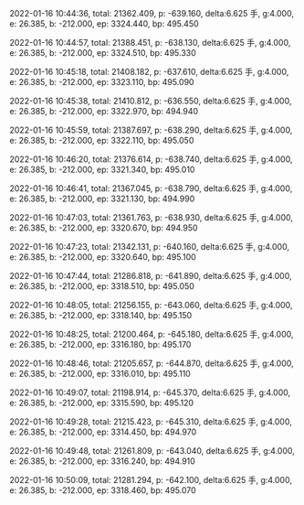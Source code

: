 2022-01-16 10:44:36, total: 21362.409, p: -639.160, delta:6.625 手, g:4.000, e: 26.385, b: -212.000, ep: 3324.440, bp: 495.450

2022-01-16 10:44:57, total: 21388.451, p: -638.130, delta:6.625 手, g:4.000, e: 26.385, b: -212.000, ep: 3324.510, bp: 495.330

2022-01-16 10:45:18, total: 21408.182, p: -637.610, delta:6.625 手, g:4.000, e: 26.385, b: -212.000, ep: 3323.110, bp: 495.090

2022-01-16 10:45:38, total: 21410.812, p: -636.550, delta:6.625 手, g:4.000, e: 26.385, b: -212.000, ep: 3322.970, bp: 494.940

2022-01-16 10:45:59, total: 21387.697, p: -638.290, delta:6.625 手, g:4.000, e: 26.385, b: -212.000, ep: 3322.110, bp: 495.050

2022-01-16 10:46:20, total: 21376.614, p: -638.740, delta:6.625 手, g:4.000, e: 26.385, b: -212.000, ep: 3321.340, bp: 495.010

2022-01-16 10:46:41, total: 21367.045, p: -638.790, delta:6.625 手, g:4.000, e: 26.385, b: -212.000, ep: 3321.130, bp: 494.990

2022-01-16 10:47:03, total: 21361.763, p: -638.930, delta:6.625 手, g:4.000, e: 26.385, b: -212.000, ep: 3320.670, bp: 494.950

2022-01-16 10:47:23, total: 21342.131, p: -640.160, delta:6.625 手, g:4.000, e: 26.385, b: -212.000, ep: 3320.640, bp: 495.100

2022-01-16 10:47:44, total: 21286.818, p: -641.890, delta:6.625 手, g:4.000, e: 26.385, b: -212.000, ep: 3318.510, bp: 495.050

2022-01-16 10:48:05, total: 21256.155, p: -643.060, delta:6.625 手, g:4.000, e: 26.385, b: -212.000, ep: 3318.140, bp: 495.150

2022-01-16 10:48:25, total: 21200.464, p: -645.180, delta:6.625 手, g:4.000, e: 26.385, b: -212.000, ep: 3316.180, bp: 495.170

2022-01-16 10:48:46, total: 21205.657, p: -644.870, delta:6.625 手, g:4.000, e: 26.385, b: -212.000, ep: 3316.010, bp: 495.110

2022-01-16 10:49:07, total: 21198.914, p: -645.370, delta:6.625 手, g:4.000, e: 26.385, b: -212.000, ep: 3315.590, bp: 495.120

2022-01-16 10:49:28, total: 21215.423, p: -645.310, delta:6.625 手, g:4.000, e: 26.385, b: -212.000, ep: 3314.450, bp: 494.970

2022-01-16 10:49:48, total: 21261.809, p: -643.040, delta:6.625 手, g:4.000, e: 26.385, b: -212.000, ep: 3316.240, bp: 494.910

2022-01-16 10:50:09, total: 21281.294, p: -642.100, delta:6.625 手, g:4.000, e: 26.385, b: -212.000, ep: 3318.460, bp: 495.070